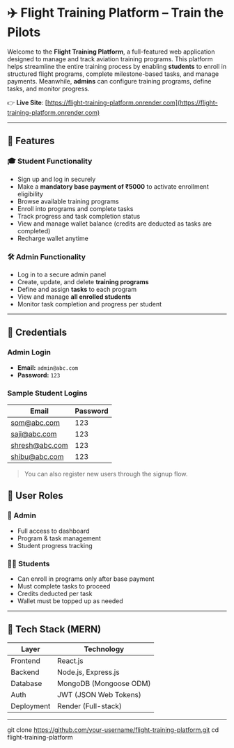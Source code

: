 # ✈️ Flight Training Platform – Train the Pilots

Welcome to the **Flight Training Platform**, a full-featured web application designed to manage and track aviation training programs. This platform helps streamline the entire training process by enabling **students** to enroll in structured flight programs, complete milestone-based tasks, and manage payments. Meanwhile, **admins** can configure training programs, define tasks, and monitor progress.

👉 **Live Site**: [https://flight-training-platform.onrender.com](https://flight-training-platform.onrender.com)

---


## 🚀 Features

### 🎓 Student Functionality
- Sign up and log in securely
- Make a **mandatory base payment of ₹5000** to activate enrollment eligibility
- Browse available training programs
- Enroll into programs and complete tasks
- Track progress and task completion status
- View and manage wallet balance (credits are deducted as tasks are completed)
- Recharge wallet anytime

### 🛠 Admin Functionality
- Log in to a secure admin panel
- Create, update, and delete **training programs**
- Define and assign **tasks** to each program
- View and manage **all enrolled students**
- Monitor task completion and progress per student

---


## 🔐 Credentials

### Admin Login
- **Email:** `admin@abc.com`
- **Password:** `123`

### Sample Student Logins
| Email            | Password |
|------------------|----------|
| som@abc.com      | 123      |
| saji@abc.com     | 123      |
| shresh@abc.com   | 123      |
| shibu@abc.com    | 123      |

> You can also register new users through the signup flow.


## 👥 User Roles

### 🔐 Admin
- Full access to dashboard
- Program & task management
- Student progress tracking

### 👨‍🎓 Students
- Can enroll in programs only after base payment
- Must complete tasks to proceed
- Credits deducted per task
- Wallet must be topped up as needed

---

## 🧱 Tech Stack (MERN)

| Layer      | Technology            |
|------------|------------------------|
| Frontend   | React.js|
| Backend    | Node.js, Express.js    |
| Database   | MongoDB (Mongoose ODM) |
| Auth       | JWT (JSON Web Tokens)  |
| Deployment | Render (Full-stack)    |

---


git clone https://github.com/your-username/flight-training-platform.git
cd flight-training-platform

